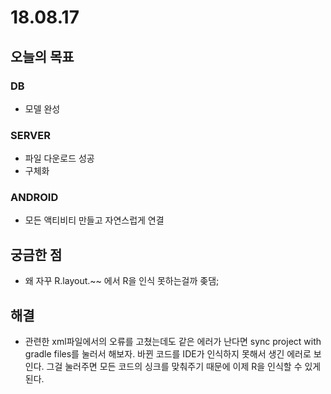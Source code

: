 # 18.08.17

## 오늘의 목표

### DB

* 모델 완성 

### SERVER

* 파일 다운로드 성공
* 구체화 

### ANDROID

* 모든 액티비티 만들고 자연스럽게 연결 

## 궁금한 점

* 왜 자꾸 R.layout.~~ 에서 R을 인식 못하는걸까 좆댐; 

## 해결

* 관련한 xml파일에서의 오류를 고쳤는데도 같은 에러가 난다면 sync project with gradle files를 눌러서 해보자. 바뀐 코드를 IDE가 인식하지 못해서 생긴 에러로 보인다. 그걸 눌러주면 모든 코드의 싱크를 맞춰주기 때문에 이제 R을 인식할 수 있게 된다. 




